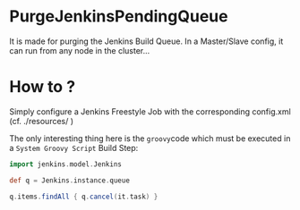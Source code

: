 # PurgeJenkinsPendingQueue
It is made for purging the Jenkins Build Queue. In a Master/Slave config, it can run from any node in the cluster...

# How to ?
Simply configure a Jenkins Freestyle Job with the corresponding config.xml (cf. ./resources/ )

The only interesting thing here is the `groovy`code which must be executed in a `System Groovy Script` Build Step:
```groovy
import jenkins.model.Jenkins

def q = Jenkins.instance.queue

q.items.findAll { q.cancel(it.task) }
```
